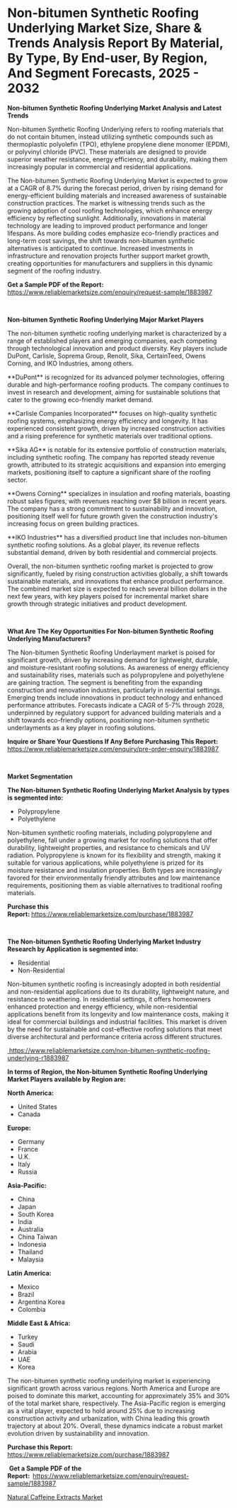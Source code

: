 <p><h1>Non-bitumen Synthetic Roofing Underlying Market Size, Share & Trends Analysis Report By Material, By Type, By End-user, By Region, And Segment Forecasts, 2025 - 2032</h1></p><p><strong>Non-bitumen Synthetic Roofing Underlying Market Analysis and Latest Trends</strong></p>
<p><p>Non-bitumen Synthetic Roofing Underlying refers to roofing materials that do not contain bitumen, instead utilizing synthetic compounds such as thermoplastic polyolefin (TPO), ethylene propylene diene monomer (EPDM), or polyvinyl chloride (PVC). These materials are designed to provide superior weather resistance, energy efficiency, and durability, making them increasingly popular in commercial and residential applications.</p><p>The Non-bitumen Synthetic Roofing Underlying Market is expected to grow at a CAGR of 8.7% during the forecast period, driven by rising demand for energy-efficient building materials and increased awareness of sustainable construction practices. The market is witnessing trends such as the growing adoption of cool roofing technologies, which enhance energy efficiency by reflecting sunlight. Additionally, innovations in material technology are leading to improved product performance and longer lifespans. As more building codes emphasize eco-friendly practices and long-term cost savings, the shift towards non-bitumen synthetic alternatives is anticipated to continue. Increased investments in infrastructure and renovation projects further support market growth, creating opportunities for manufacturers and suppliers in this dynamic segment of the roofing industry.</p></p>
<p><strong>Get a Sample PDF of the Report:&nbsp;</strong> <a href="https://www.reliablemarketsize.com/enquiry/request-sample/1883987?utm_campaign=2192&utm_medium=2&utm_source=Github&utm_content=ia&utm_term=04022025&utm_id=non-bitumen-synthetic-roofing-underlying">https://www.reliablemarketsize.com/enquiry/request-sample/1883987</a></p>
<p>&nbsp;</p>
<p><strong>Non-bitumen Synthetic Roofing Underlying Major Market Players</strong></p>
<p><p>The non-bitumen synthetic roofing underlying market is characterized by a range of established players and emerging companies, each competing through technological innovation and product diversity. Key players include DuPont, Carlisle, Soprema Group, Renolit, Sika, CertainTeed, Owens Corning, and IKO Industries, among others.</p><p>**DuPont** is recognized for its advanced polymer technologies, offering durable and high-performance roofing products. The company continues to invest in research and development, aiming for sustainable solutions that cater to the growing eco-friendly market demand. </p><p>**Carlisle Companies Incorporated** focuses on high-quality synthetic roofing systems, emphasizing energy efficiency and longevity. It has experienced consistent growth, driven by increased construction activities and a rising preference for synthetic materials over traditional options.</p><p>**Sika AG** is notable for its extensive portfolio of construction materials, including synthetic roofing. The company has reported steady revenue growth, attributed to its strategic acquisitions and expansion into emerging markets, positioning itself to capture a significant share of the roofing sector.</p><p>**Owens Corning** specializes in insulation and roofing materials, boasting robust sales figures, with revenues reaching over $8 billion in recent years. The company has a strong commitment to sustainability and innovation, positioning itself well for future growth given the construction industry's increasing focus on green building practices.</p><p>**IKO Industries** has a diversified product line that includes non-bitumen synthetic roofing solutions. As a global player, its revenue reflects substantial demand, driven by both residential and commercial projects.</p><p>Overall, the non-bitumen synthetic roofing market is projected to grow significantly, fueled by rising construction activities globally, a shift towards sustainable materials, and innovations that enhance product performance. The combined market size is expected to reach several billion dollars in the next few years, with key players poised for incremental market share growth through strategic initiatives and product development.</p></p>
<p>&nbsp;</p>
<p><strong>What Are The Key Opportunities For Non-bitumen Synthetic Roofing Underlying Manufacturers?</strong></p>
<p><p>The Non-bitumen Synthetic Roofing Underlayment market is poised for significant growth, driven by increasing demand for lightweight, durable, and moisture-resistant roofing solutions. As awareness of energy efficiency and sustainability rises, materials such as polypropylene and polyethylene are gaining traction. The segment is benefiting from the expanding construction and renovation industries, particularly in residential settings. Emerging trends include innovations in product technology and enhanced performance attributes. Forecasts indicate a CAGR of 5-7% through 2028, underpinned by regulatory support for advanced building materials and a shift towards eco-friendly options, positioning non-bitumen synthetic underlayments as a key player in roofing solutions.</p></p>
<p><strong>Inquire or Share Your Questions If Any Before Purchasing This Report:</strong> <a href="https://www.reliablemarketsize.com/enquiry/pre-order-enquiry/1883987?utm_campaign=2192&utm_medium=2&utm_source=Github&utm_content=ia&utm_term=04022025&utm_id=non-bitumen-synthetic-roofing-underlying">https://www.reliablemarketsize.com/enquiry/pre-order-enquiry/1883987</a></p>
<p>&nbsp;</p>
<p><strong>Market Segmentation</strong></p>
<p><strong>The Non-bitumen Synthetic Roofing Underlying Market Analysis by types is segmented into:</strong></p>
<p><ul><li>Polypropylene</li><li>Polyethylene</li></ul></p>
<p><p>Non-bitumen synthetic roofing materials, including polypropylene and polyethylene, fall under a growing market for roofing solutions that offer durability, lightweight properties, and resistance to chemicals and UV radiation. Polypropylene is known for its flexibility and strength, making it suitable for various applications, while polyethylene is prized for its moisture resistance and insulation properties. Both types are increasingly favored for their environmentally friendly attributes and low maintenance requirements, positioning them as viable alternatives to traditional roofing materials.</p></p>
<p><strong>Purchase this Report:&nbsp;</strong><a href="https://www.reliablemarketsize.com/purchase/1883987?utm_campaign=2192&utm_medium=2&utm_source=Github&utm_content=ia&utm_term=04022025&utm_id=non-bitumen-synthetic-roofing-underlying">https://www.reliablemarketsize.com/purchase/1883987</a></p>
<p>&nbsp;</p>
<p><strong>The Non-bitumen Synthetic Roofing Underlying Market Industry Research by Application is segmented into:</strong></p>
<p><ul><li>Residential</li><li>Non-Residential</li></ul></p>
<p><p>Non-bitumen synthetic roofing is increasingly adopted in both residential and non-residential applications due to its durability, lightweight nature, and resistance to weathering. In residential settings, it offers homeowners enhanced protection and energy efficiency, while non-residential applications benefit from its longevity and low maintenance costs, making it ideal for commercial buildings and industrial facilities. This market is driven by the need for sustainable and cost-effective roofing solutions that meet diverse architectural and performance criteria across different structures.</p></p>
<p><a href="https://www.reliablemarketsize.com/non-bitumen-synthetic-roofing-underlying-r1883987?utm_campaign=2192&utm_medium=2&utm_source=Github&utm_content=ia&utm_term=04022025&utm_id=non-bitumen-synthetic-roofing-underlying">&nbsp;https://www.reliablemarketsize.com/non-bitumen-synthetic-roofing-underlying-r1883987</a></p>
<p><strong>In terms of Region, the Non-bitumen Synthetic Roofing Underlying Market Players available by Region are:</strong></p>
<p>
    <p> <strong> North America: </strong>
        <ul>
            <li>United States</li>
            <li>Canada</li>
        </ul>
        </p> 
    <p> <strong> Europe: </strong>
        <ul>
            <li>Germany</li>
            <li>France</li>
            <li>U.K.</li>
            <li>Italy</li>
            <li>Russia</li>
        </ul>
        </p> 
    <p> <strong> Asia-Pacific: </strong>
        <ul>
            <li>China</li>
            <li>Japan</li>
            <li>South Korea</li>
            <li>India</li>
            <li>Australia</li>
            <li>China Taiwan</li>
            <li>Indonesia</li>
            <li>Thailand</li>
            <li>Malaysia</li>
        </ul>
        </p> 
    <p> <strong> Latin America: </strong>
        <ul>
            <li>Mexico</li>
            <li>Brazil</li>
            <li>Argentina Korea</li>
            <li>Colombia</li>
        </ul>
        </p> 
    <p> <strong> Middle East & Africa: </strong>
        <ul>
            <li>Turkey</li>
            <li>Saudi</li>
            <li>Arabia</li>
            <li>UAE</li>
            <li>Korea</li>
        </ul>
    </p>
    </p>
<p><p>The non-bitumen synthetic roofing underlying market is experiencing significant growth across various regions. North America and Europe are poised to dominate this market, accounting for approximately 35% and 30% of the total market share, respectively. The Asia-Pacific region is emerging as a vital player, expected to hold around 25% due to increasing construction activity and urbanization, with China leading this growth trajectory at about 20%. Overall, these dynamics indicate a robust market evolution driven by sustainability and innovation.</p></p>
<p><strong>Purchase this Report: </strong><a href="https://www.reliablemarketsize.com/purchase/1883987?utm_campaign=2192&utm_medium=2&utm_source=Github&utm_content=ia&utm_term=04022025&utm_id=non-bitumen-synthetic-roofing-underlying">https://www.reliablemarketsize.com/purchase/1883987</a></p>
<p>&nbsp;<strong>Get a Sample PDF of the Report:&nbsp;&nbsp;</strong><a href="https://www.reliablemarketsize.com/enquiry/request-sample/1883987?utm_campaign=2192&utm_medium=2&utm_source=Github&utm_content=ia&utm_term=04022025&utm_id=non-bitumen-synthetic-roofing-underlying">https://www.reliablemarketsize.com/enquiry/request-sample/1883987</a></p>
<p><strong></strong></p>
<p><p><a href="https://github.com/WashimHussain441/Market-Research-Report-List-1/blob/main/natural-caffeine-extracts-market.md?utm_campaign=2192&utm_medium=2&utm_source=Github&utm_content=ia&utm_term=04022025&utm_id=non-bitumen-synthetic-roofing-underlying">Natural Caffeine Extracts Market</a></p></p>
